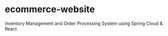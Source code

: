 # ecommerce-website
Inventory Management and Order Processing System using Spring Cloud &amp; React

